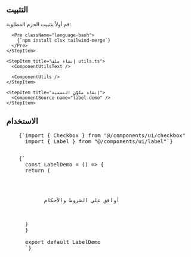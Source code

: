 <ComponentPreview name="label-demo" />

## التثبيت

<div className="not-prose md:px-0 px-4">
  <Step>
    <StepItem title="تثبيت المتطلبات">
      قم أولاً بتثبيت الحزم المطلوبة:

      <Pre className="language-bash">
        {`npm install clsx tailwind-merge`}
      </Pre>
    </StepItem>

    <StepItem title="إنشاء ملف utils.ts">
      <ComponentUtilsText />

      <ComponentUtils />
    </StepItem>

    <StepItem title="إنشاء مكوّن التسمية">
      <ComponentSource name="label-demo" />
    </StepItem>
  </Step>
</div>

## الاستخدام

<div className="not-prose space-y-6">
  <Pre>
    {`import { Checkbox } from "@/components/ui/checkbox"
      import { Label } from "@/components/ui/label"`}
  </Pre>

  <Pre>
    {`
      const LabelDemo = () => {
      return (
        <div className="flex items-center space-x-2">
          <Checkbox id="terms" />
          <Label
            htmlFor="terms"
            className="text-sm font-medium leading-none peer-disabled:cursor-not-allowed peer-disabled:opacity-70"
          >
            أوافق على الشروط والأحكام
          </Label>
        </div>
      )
      }

      export default LabelDemo
      `}
  </Pre>
</div>
